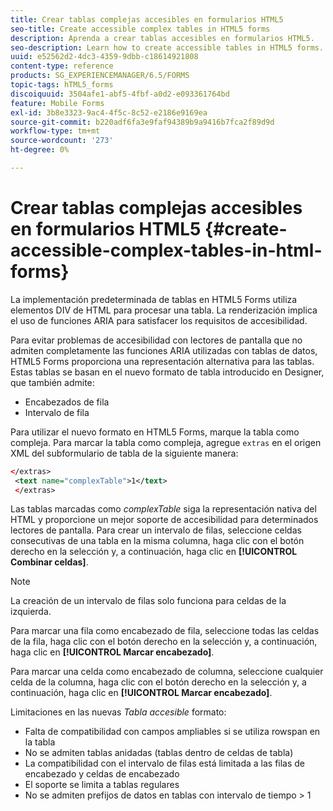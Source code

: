 ```yaml
---
title: Crear tablas complejas accesibles en formularios HTML5
seo-title: Create accessible complex tables in HTML5 forms
description: Aprenda a crear tablas accesibles en formularios HTML5.
seo-description: Learn how to create accessible tables in HTML5 forms.
uuid: e52562d2-4dc3-4359-9dbb-c18614921808
content-type: reference
products: SG_EXPERIENCEMANAGER/6.5/FORMS
topic-tags: hTML5_forms
discoiquuid: 3504afe1-abf5-4fbf-a0d2-e093361764bd
feature: Mobile Forms
exl-id: 3b8e3323-9ac4-4f5c-8c52-e2186e9169ea
source-git-commit: b220adf6fa3e9faf94389b9a9416b7fca2f89d9d
workflow-type: tm+mt
source-wordcount: '273'
ht-degree: 0%

---
```


# Crear tablas complejas accesibles en formularios HTML5 {#create-accessible-complex-tables-in-html-forms}

La implementación predeterminada de tablas en HTML5 Forms utiliza elementos DIV de HTML para procesar una tabla. La renderización implica el uso de funciones ARIA para satisfacer los requisitos de accesibilidad.

Para evitar problemas de accesibilidad con lectores de pantalla que no admiten completamente las funciones ARIA utilizadas con tablas de datos, HTML5 Forms proporciona una representación alternativa para las tablas. Estas tablas se basan en el nuevo formato de tabla introducido en Designer, que también admite:

* Encabezados de fila
* Intervalo de fila

Para utilizar el nuevo formato en HTML5 Forms, marque la tabla como compleja. Para marcar la tabla como compleja, agregue `extras` en el origen XML del subformulario de tabla de la siguiente manera:

```xml
</extras>
 <text name="complexTable">1</text>
 </extras>
```

Las tablas marcadas como *complexTable* siga la representación nativa del HTML y proporcione un mejor soporte de accesibilidad para determinados lectores de pantalla.  Para crear un intervalo de filas, seleccione celdas consecutivas de una tabla en la misma columna, haga clic con el botón derecho en la selección y, a continuación, haga clic en **[!UICONTROL Combinar celdas]**.

>[!NOTE]
>
>La creación de un intervalo de filas solo funciona para celdas de la izquierda.

Para marcar una fila como encabezado de fila, seleccione todas las celdas de la fila, haga clic con el botón derecho en la selección y, a continuación, haga clic en **[!UICONTROL Marcar encabezado]**.

Para marcar una celda como encabezado de columna, seleccione cualquier celda de la columna, haga clic con el botón derecho en la selección y, a continuación, haga clic en **[!UICONTROL Marcar encabezado]**.

Limitaciones en las nuevas *Tabla accesible* formato:

* Falta de compatibilidad con campos ampliables si se utiliza rowspan en la tabla
* No se admiten tablas anidadas (tablas dentro de celdas de tabla)
* La compatibilidad con el intervalo de filas está limitada a las filas de encabezado y celdas de encabezado
* El soporte se limita a tablas regulares
* No se admiten prefijos de datos en tablas con intervalo de tiempo > 1
